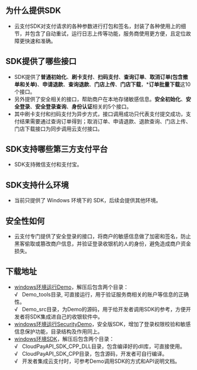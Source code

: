 ## 为什么提供SDK
- 云支付SDK对支付请求的各种参数进行打包和签名，封装了各种使用上的细节，并包含了自动重试，运行日志上传等功能，服务商使用更方便，且定位故障更快速和准确。
## SDK提供了哪些接口
- SDK提供了**普通初始化**、**刷卡支付**、**扫码支付**、**查询订单**、**取消订单(包含撤单和关单)**、**申请退款**、**查询退款**、**门店上传**、**门店下载**，***订单批量下载**这10个接口。
- 另外提供了安全相关的接口，帮助商户在本地存储敏感信息。**安全初始化**、**安全登录**、**安全登录查询**、**身份认证**相关的5个接口。
- 其中刷卡支付和扫码支付为异步方式，接口调用成功只代表支付提交成功，支付结果需要通过查询订单得到；取消订单、申请退款、退款查询、门店上传、门店下载接口为同步调用云支付接口。
## SDK支持哪些第三方支付平台
- SDK支持微信支付和支付宝。
## SDK支持什么环境
- 当前只提供了 Windows 环境下的 SDK，后续会提供其他环境。
## 安全性如何
- 云支付专门提供了安全登录的接口，将商户的敏感信息做了加密和签名，防止黑客偷取或篡改商户信息，并验证登录收银机的人的身份，避免造成商户资金损失。
## 下载地址
- [windows环境运行Demo](https://mc.qcloudimg.com/static/archive/d993c9a41cf2b7eb3a4fea36b706e0d6/Demo.zip)，解压后包含两个目录：   
&radic;&nbsp;&nbsp;&nbsp;Demo\_tools目录, 可直接运行，用于验证服务商相关的账户等信息的正确性。    
&radic;&nbsp;&nbsp;&nbsp;Demo\_src目录，为Demo的源码，用于给开发者调用SDK的参考，方便开发者将SDK集成进自己的收银软件中。
- [windows环境运行SecurityDemo](https://mc.qcloudimg.com/static/archive/8e96588d3cee7d4c4f9638e968cc5ba8/SecurityDemo.zip)，安全版SDK，增加了登录权限校验和敏感信息保护功能，目录结构及作用同上。
- [windows环境SDK](https://mc.qcloudimg.com/static/archive/58e452b2aa54fe0d2205094cce1beed7/SDK.zip)，解压后包含两个目录：   
&radic;&nbsp;&nbsp;&nbsp;CloudPayAPI\_SDK\_CPP\_DLL目录，包含编译好的dll库，可直接使用。  
&radic;&nbsp;&nbsp;&nbsp;CloudPayAPI\_SDK\_CPP目录，包含源码，开发者可自行编译。  
&radic;&nbsp;&nbsp;&nbsp;开发者集成云支付时，可参考Demo调用SDK的方式和API说明文档。